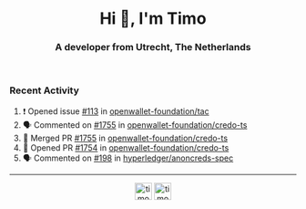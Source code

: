 <h1 align="center">Hi 👋, I'm Timo</h1>
<h3 align="center">A developer from Utrecht, The Netherlands</h3>
<br/>
<!-- https://github.com/rahuldkjain/github-profile-readme-generator --!>

<!--  <p align="left"><img src="https://github-readme-stats.vercel.app/api?username=timoglastra&show_icons=true&count_private=true&" alt="timoglastra" /></p> --!>

<!--
Github language stats
<p align="left"><img src="https://github-readme-stats.vercel.app/api/top-langs/?username=timoglastra&layout=compact" alt="timoglastra" /><p>
-->

<!-- Codestats language stats -->
<!-- <p align="left"><img src="https://codestats-readme.vercel.app/api/top-langs/?username=timoglastra&layout=compact&language_count=12" alt="timoglastra" /><p>    --!>
  
<h3>Recent Activity</h3>

<!--START_SECTION:activity-->
1. ❗ Opened issue [#113](https://github.com/openwallet-foundation/tac/issues/113) in [openwallet-foundation/tac](https://github.com/openwallet-foundation/tac)
2. 🗣 Commented on [#1755](https://github.com/openwallet-foundation/credo-ts/pull/1755#issuecomment-1940348481) in [openwallet-foundation/credo-ts](https://github.com/openwallet-foundation/credo-ts)
3. 🎉 Merged PR [#1755](https://github.com/openwallet-foundation/credo-ts/pull/1755) in [openwallet-foundation/credo-ts](https://github.com/openwallet-foundation/credo-ts)
4. 💪 Opened PR [#1754](https://github.com/openwallet-foundation/credo-ts/pull/1754) in [openwallet-foundation/credo-ts](https://github.com/openwallet-foundation/credo-ts)
5. 🗣 Commented on [#198](https://github.com/hyperledger/anoncreds-spec/issues/198#issuecomment-1938084418) in [hyperledger/anoncreds-spec](https://github.com/hyperledger/anoncreds-spec)
<!--END_SECTION:activity-->

---

<p align="center">
<a href="https://twitter.com/timoglastra" target="blank"><img align="center" src="https://cdn.jsdelivr.net/npm/simple-icons@3.0.1/icons/twitter.svg" alt="timoglastra" height="30" width="30" /></a>
<a href="https://linkedin.com/in/timoglastra" target="blank"><img align="center" src="https://cdn.jsdelivr.net/npm/simple-icons@3.0.1/icons/linkedin.svg" alt="timoglastra" height="30" width="30" /></a>
</p>



